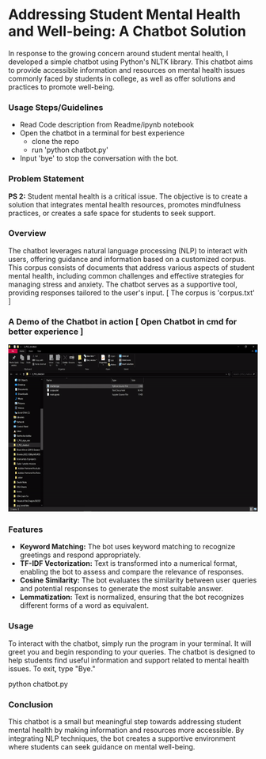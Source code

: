 # Addressing Student Mental Health and Well-being: A Chatbot Solution



  
In response to the growing concern around student mental health, I developed a simple chatbot using Python's NLTK library. This chatbot aims to provide accessible information and resources on mental health issues commonly faced by students in college, as well as offer solutions and practices to promote well-being.
 

### Usage Steps/Guidelines
* Read Code description from Readme/ipynb notebook
* Open the chatbot in a terminal for best experience
  - clone the repo
  - run 'python chatbot.py'
* Input 'bye' to stop the conversation with the bot.


### Problem Statement
**PS 2:** Student mental health is a critical issue. The objective is to create a solution that integrates mental health resources, promotes mindfulness practices, or creates a safe space for students to seek support.

### Overview
The chatbot leverages natural language processing (NLP) to interact with users, offering guidance and information based on a customized corpus. This corpus consists of documents that address various aspects of student mental health, including common challenges and effective strategies for managing stress and anxiety. The chatbot serves as a supportive tool, providing responses tailored to the user's input.  [ The corpus is 'corpus.txt' ]


### A Demo of the Chatbot in action  [ Open Chatbot in cmd for better experience ]
<img src="https://raw.githubusercontent.com/souvikcseiitk/Student-Mental-Health-Chatbot/main/extras/animation.gif" alt="Animation" width="600" height="338" />



### Features
- **Keyword Matching:** The bot uses keyword matching to recognize greetings and respond appropriately.
- **TF-IDF Vectorization:** Text is transformed into a numerical format, enabling the bot to assess and compare the relevance of responses.
- **Cosine Similarity:** The bot evaluates the similarity between user queries and potential responses to generate the most suitable answer.
- **Lemmatization:** Text is normalized, ensuring that the bot recognizes different forms of a word as equivalent.

### Usage
To interact with the chatbot, simply run the program in your terminal. It will greet you and begin responding to your queries. The chatbot is designed to help students find useful information and support related to mental health issues. To exit, type "Bye."

python chatbot.py

### Conclusion
This chatbot is a small but meaningful step towards addressing student mental health by making information and resources more accessible. By integrating NLP techniques, the bot creates a supportive environment where students can seek guidance on mental well-being.

